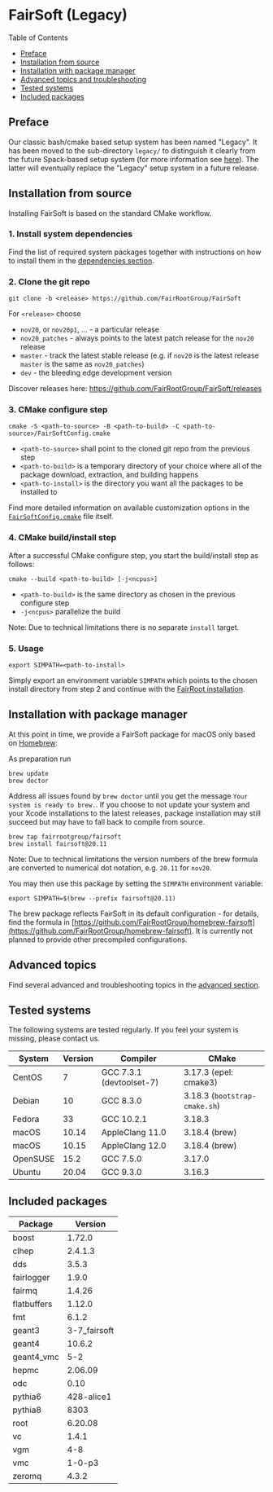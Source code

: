 # FairSoft (Legacy)

Table of Contents
* [Preface](#preface)
* [Installation from source](#installation-from-source)
* [Installation with package manager](#installation-with-package-manager)
* [Advanced topics and troubleshooting](#advanced-topics-and-troubleshooting)
* [Tested systems](#tested-systems)
* [Included packages](#included-packages)

## Preface

Our classic bash/cmake based setup system
has been named "Legacy". It has been moved to the
sub-directory `legacy/` to distinguish it clearly
from the future Spack-based setup system
(for more information see [here](../docs/README.md)).
The latter will eventually replace the "Legacy" setup system
in a future release.

## Installation from source

Installing FairSoft is based on the standard CMake workflow.

### 1. Install system dependencies

Find the list of required system packages together with instructions
on how to install them in the [dependencies section](dependencies.md).

### 2. Clone the git repo

```
git clone -b <release> https://github.com/FairRootGroup/FairSoft
```

For `<release>` choose
* `nov20`, or `nov20p1`, ... - a particular release
* `nov20_patches` - always points to the latest patch release for the `nov20` release
* `master` - track the latest stable release (e.g. if `nov20` is the latest release `master` is the same as `nov20_patches`)
* `dev` - the bleeding edge development version

Discover releases here: https://github.com/FairRootGroup/FairSoft/releases

### 3. CMake configure step

```
cmake -S <path-to-source> -B <path-to-build> -C <path-to-source>/FairSoftConfig.cmake
```

* `<path-to-source>` shall point to the cloned git repo from the previous step
* `<path-to-build>` is a temporary directory of your choice where all of the package download, extraction, and building happens
* `<path-to-install>` is the directory you want all the packages to be installed to

Find more detailed information on available customization options in the [`FairSoftConfig.cmake`](../FairSoftConfig.cmake) file itself.

### 4. CMake build/install step

After a successful CMake configure step, you start the build/install step as follows:

```
cmake --build <path-to-build> [-j<ncpus>]
```

* `<path-to-build>` is the same directory as chosen in the previous configure step
* `-j<ncpus>` parallelize the build

Note: Due to technical limitations there is no separate `install` target.

### 5. Usage

```
export SIMPATH=<path-to-install>
```

Simply export an environment variable `SIMPATH` which points to the chosen install directory from step 2
and continue with the [FairRoot installation](https://github.com/FairRootGroup/FairRoot).

## Installation with package manager

At this point in time, we provide a FairSoft package for macOS only based on [Homebrew](https://brew.sh/):

As preparation run

```
brew update
brew doctor
```

Address all issues found by `brew doctor` until you get the message `Your system is ready to brew.`.
If you choose to not update your system and your Xcode installations to the latest releases, package
installation may still succeed but may have to fall back to compile from source.

```
brew tap fairrootgroup/fairsoft
brew install fairsoft@20.11
```

Note: Due to technical limitations the version numbers of the brew formula are converted to numerical
dot notation, e.g. `20.11` for `nov20`.

You may then use this package by setting the `SIMPATH` environment variable:

```
export SIMPATH=$(brew --prefix fairsoft@20.11)
```

The brew package reflects FairSoft in its default configuration - for details, find the formula in
[https://github.com/FairRootGroup/homebrew-fairsoft](https://github.com/FairRootGroup/homebrew-fairsoft).
It is currently not planned to provide other precompiled configurations.

## Advanced topics

Find several advanced and troubleshooting topics in the [advanced section](advanced.md).

## Tested systems

The following systems are tested regularly. If you feel your system is missing,
please contact us.

| **System** | **Version** | **Compiler** | **CMake** |
| --- | --- | --- | --- |
| CentOS | 7 | GCC 7.3.1 (devtoolset-7) | 3.17.3 (epel: cmake3) |
| Debian | 10 | GCC 8.3.0 | 3.18.3 (`bootstrap-cmake.sh`) |
| Fedora | 33 | GCC 10.2.1 | 3.18.3 |
| macOS | 10.14 | AppleClang 11.0 | 3.18.4 (brew) |
| macOS | 10.15 | AppleClang 12.0 | 3.18.4 (brew) |
| OpenSUSE | 15.2 | GCC 7.5.0 | 3.17.0 |
| Ubuntu | 20.04 | GCC 9.3.0 | 3.16.3 |

## Included packages

| **Package** | **Version** |
| --- | --- |
| boost | 1.72.0 |
| clhep | 2.4.1.3 |
| dds | 3.5.3 |
| fairlogger | 1.9.0 |
| fairmq | 1.4.26 |
| flatbuffers | 1.12.0 |
| fmt | 6.1.2 |
| geant3 | 3-7_fairsoft |
| geant4 | 10.6.2 |
| geant4_vmc | 5-2 |
| hepmc | 2.06.09 |
| odc | 0.10 |
| pythia6 | 428-alice1 |
| pythia8 | 8303 |
| root | 6.20.08 |
| vc | 1.4.1 |
| vgm | 4-8 |
| vmc | 1-0-p3 |
| zeromq | 4.3.2 |
